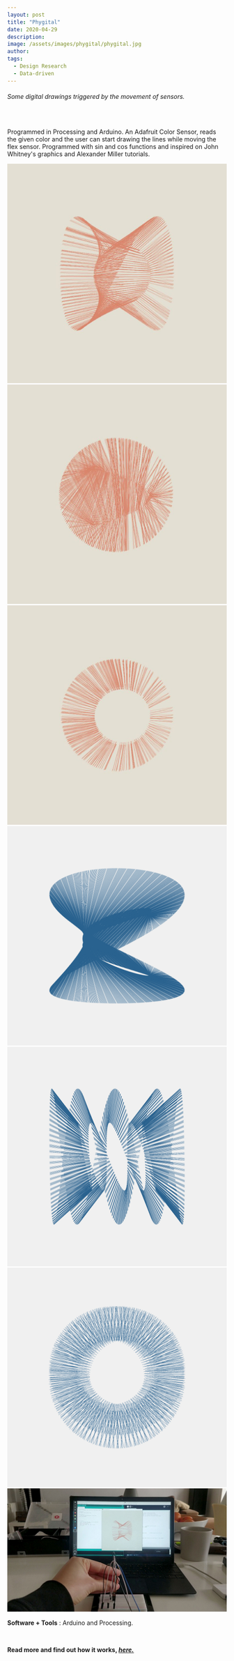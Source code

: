 ```yaml
---
layout: post
title: "Phygital"
date: 2020-04-29
description:
image: /assets/images/phygital/phygital.jpg
author:
tags:
  - Design Research
  - Data-driven
---
```

<h6> Some digital drawings triggered by the movement of sensors. </h6>

<br>

Programmed in Processing and Arduino. An Adafruit Color Sensor, reads the given color and the user can start drawing the lines while moving the flex sensor. Programmed with sin and cos functions and inspired on John Whitney's graphics and Alexander Miller tutorials.

<img src="/assets/images/phygital/01.JPG" alt="Grid Image"/>

<img src="/assets/images/phygital/02.JPG" alt="Grid Image"/>

<img src="/assets/images/phygital/03.JPG" alt="Grid Image"/>

<img src="/assets/images/phygital/04.jpg" alt="Grid Image"/>

<img src="/assets/images/phygital/05.jpg" alt="Grid Image"/>

<img src="/assets/images/phygital/06.jpg" alt="Grid Image"/>

<img src="/assets/images/phygital/07.jpg" alt="Grid Image"/>

<br>

<b>Software + Tools</b> : Arduino and Processing.

<br>

__Read more and find out how it works, <a target="_blank" href="https://andrea_bertran.gitlab.io/andrea.bertran/2020.04.01_Input%20devices.html"><i>here.</i></a>__
